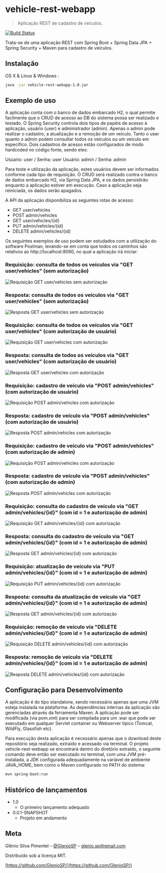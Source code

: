 # vehicle-rest-webapp
> Aplicação REST de cadastro de veículos.

[![Build Status][travis-image]][travis-url]

Trata-se de uma aplicação REST com Spring Boot + Spring Data JPA + Spring Security + Maven para cadastro de veículos.

## Instalação

OS X & Linux & Windows :

```sh
java -jar vehicle-rest-webapp-1.0.jar
```

## Exemplo de uso

A aplicação conta com o banco de dados embarcado H2, o qual permite facilmente que o CRUD de acesso ao DB do sistema possa ser realizado e testado. O Spring Security controla dois tipos de papéis de acesso à aplicação, usuário (user) e administrador (admin). Apenas o admin pode realizar o cadastro, a atualização e a remoção de um veículo. Tanto o user quanto o admin podem consultar todos os veículos ou um veículo em específico. Dois cadastros de acesso estão configurados de modo hardcoded no código fonte, sendo eles: 

Usúario: user / Senha: user
Usuário: admin / Senha: admin

Para teste e utilização da aplicação, estes usuários devem ser informados conforme cada tipo de requisição. O CRUD será realizado contra o banco de dados embarcado H2, via Spring Data JPA, e os dados persistirão enquanto a aplicação estiver em execução. Caso a aplicação seja reiniciada, os dados serão apagados.

A API da aplicação disponibiliza as seguintes rotas de acesso:

- GET user/vehicles
- POST admin/vehicles
- GET user/vehicles/{id}
- PUT admin/vehicles/{id}
- DELETE admin/vehicles/{id}

Os seguintes exemplos de uso podem ser estudados com a utilização do software Postman, levando-se em conta que todos os caminhos são relativos ao http://localhost:8080, no qual a aplicação irá iniciar:

### Requisição: consulta de todos os veículos via "GET user/vehicles" (sem autorização)

![Requisição GET user/vehicles sem autorização](doku/getAll_without_auth_req.png?raw=true "Requisição GET user/vehicles sem autorização")

### Resposta: consulta de todos os veículos via "GET user/vehicles" (sem autorização)

![Resposta GET user/vehicles sem autorização](doku/getAll_without_auth_res.png?raw=true "Resposta GET user/vehicles sem autorização")

### Requisição: consulta de todos os veículos via "GET user/vehicles" (com autorização de usuário)

![Requisição GET user/vehicles com autorização](doku/getAll_with_user_auth_req.png?raw=true "Requisição GET user/vehicles com autorização")

### Resposta: consulta de todos os veículos via "GET user/vehicles" (com autorização de usuário)

![Resposta GET user/vehicles com autorização](doku/getAll_with_user_auth_res.png?raw=true "Resposta GET user/vehicles com autorização")

### Requisição: cadastro de veículo via "POST admin/vehicles" (com autorização de usuário)

![Requisição POST admin/vehicles com autorização](doku/post_with_user_auth_req.png?raw=true "Requisição POST admin/vehicles com autorização")

### Resposta: cadastro de veículo via "POST admin/vehicles" (com autorização de usuário)

![Resposta POST admin/vehicles com autorização](doku/post_with_user_auth_res.png?raw=true "Resposta POST admin/vehicles com autorização")

### Requisição: cadastro de veículo via "POST admin/vehicles" (com autorização de admin)

![Requisição POST admin/vehicles com autorização](doku/post_with_admin_auth_req.png?raw=true "Requisição POST admin/vehicles com autorização")

### Resposta: cadastro de veículo via "POST admin/vehicles" (com autorização de admin)

![Resposta POST admin/vehicles com autorização](doku/post_with_admin_auth_res.png?raw=true "Resposta POST admin/vehicles com autorização")

### Requisição: consulta do cadastro de veículo via "GET admin/vehicles/{id}" (com id = 1 e autorização de admin)

![Requisição GET admin/vehicles/{id} com autorização](doku/getById_with_admin_auth_req.png?raw=true "Requisição GET admin/vehicles/{id} com autorização")

### Resposta: consulta do cadastro de veículo via "GET admin/vehicles/{id}" (com id = 1 e autorização de admin)

![Resposta GET admin/vehicles/{id} com autorização](doku/getById_with_admin_auth_res.png?raw=true "Resposta GET admin/vehicles/{id} com autorização")

### Requisição: atualização de veículo via "PUT admin/vehicles/{id}" (com id = 1 e autorização de admin)

![Requisição PUT admin/vehicles/{id} com autorização](doku/put_with_admin_auth_req.png?raw=true "Requisição PUT admin/vehicles/{id} com autorização")

### Resposta: consulta da atualização de veículo via "GET admin/vehicles/{id}" (com id = 1 e autorização de admin)

![Resposta GET admin/vehicles/{id} com autorização](doku/put_with_admin_auth_res.png?raw=true "Resposta GET admin/vehicles/{id} com autorização")

### Requisição: remoção de veículo via "DELETE admin/vehicles/{id}" (com id = 1 e autorização de admin)

![Requisição DELETE admin/vehicles/{id} com autorização](doku/delete_with_admin_auth_req.png?raw=true "Requisição DELETE admin/vehicles/{id} com autorização")

### Resposta: remoção de veículo via "DELETE admin/vehicles/{id}" (com id = 1 e autorização de admin)

![Resposta DELETE admin/vehicles/{id} com autorização](doku/delete_with_admin_auth_res.png?raw=true "Resposta DELETE admin/vehicles/{id} com autorização")


## Configuração para Desenvolvimento

A aplicação é do tipo standalone, sendo necessário apenas que uma JVM esteja instalada na plataforma. As dependências internas da aplicação são gerenciadas através da ferramenta Maven. A aplicação pode ser modificada (via pom.xml) para ser compilada para um .war que pode ser executado em qualquer Servlet container ou Webserver típico (Tomcat, WildFly, Glassfish etc). 

Para execução desta aplicação é necessário apenas que o download deste repositório seja realizado, extraído e acessado via terminal. O projeto vehicle-rest-webapp se encontrará dentro do diretório extraído, o seguinte comando deve então ser executado no terminal, com uma JVM pré-instalada, a JDK configurada adequadamente na variável de ambiente JAVA_HOME, bem como o Maven configurado no PATH do sistema: 

```sh
mvn spring-boot:run
```

## Histórico de lançamentos

* 1.0
    * O primeiro lançamento adequado
* 0.0.1-SNAPSHOT
    * Projeto em andamento

## Meta

Glênio Silva Pimentel – [@GlenioSP](https://www.linkedin.com/in/gleniosp/) – glenio.sp@gmail.com

Distribuído sob a licença MIT.

[https://github.com/GlenioSP/](https://github.com/GlenioSP/)

[travis-image]: https://img.shields.io/travis/dbader/node-datadog-metrics/master.svg?style=flat-square
[travis-url]: https://ci.spring.io/teams/spring-boot/pipelines/spring-boot?groups=Build
